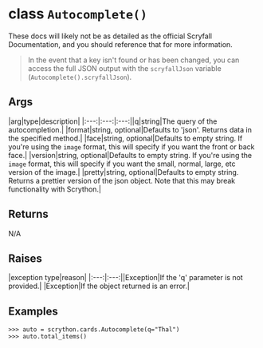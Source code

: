 # **class** `Autocomplete()`

These docs will likely not be as detailed as the official Scryfall Documentation, and you should reference that for more information.

>In the event that a key isn't found or has been changed, you can access the full JSON output with the `scryfallJson` variable (`Autocomplete().scryfallJson`).

## Args

|arg|type|description|
|:---:|:---:|:---:||q|string|The query of the autocompletion.|
|format|string, optional|Defaults to \'json\'. Returns data in the specified method.|
|face|string, optional|Defaults to empty string. If you\'re using the `image` format, this will specify if you want the front or back face.|
|version|string, optional|Defaults to empty string. If you\'re using the `image` format, this will specify if you want the small, normal, large, etc version of the image.|
|pretty|string, optional|Defaults to empty string. Returns a prettier version of the json object. Note that this may break functionality with Scrython.|

## Returns
N/A

## Raises

|exception type|reason|
|:---:|:---:||Exception|If the \'q\' parameter is not provided.|
|Exception|If the object returned is an error.|

## Examples
```
>>> auto = scrython.cards.Autocomplete(q="Thal") 
>>> auto.total_items() 
```